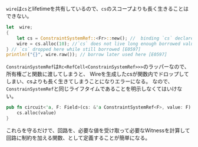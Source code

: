 

`wire`は`cs`とlifetimeを共有しているので、`cs`のスコープよりも長く生きることはできない。

```rust
let  wire;
{
    let cs = ConstraintSystemRef::<Fr>::new(); //  binding `cs` declared here [E0597]
    wire = cs.alloc(10); //`cs` does not live long enough borrowed value does not live long enough [E0597]
} // `cs` dropped here while still borrowed [E0597]
println!("{}", wire.raw()); // borrow later used here [E0597]
```

`ConstrainSystemRef`は`Rc<RefCell<ConstrainSystemRef>>>`のラッパーなので、所有権ごと関数に渡してしまうと、
Wireを生成したcsが関数内でドロップしてしまい、csよりも長く生きてしまうことになりエラーになる。
なので、`ConstrainSystemRef`と同じライフタイムであることを明示しなくてはいけない。


```rust
pub fn circuit<'a, F: Field>(cs: &'a ConstraintSystemRef<F>, value: F) -> Wire<'a, F> {
    cs.alloc(value)
}
```


これらを守るだけで、回路を、必要な値を受け取って必要なWitnessを計算して回路に制約を加える関数、として定義することが簡単になる。
